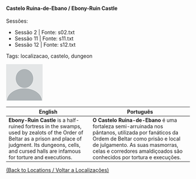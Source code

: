 
#### Castelo Ruina-de-Ebano / Ebony-Ruin Castle

Sessões:  
- Sessão 2 | Fonte: s02.txt  
- Sessão 11 | Fonte: s11.txt  
- Sessão 12 | Fonte: s12.txt  

Tags: localizacao, castelo, dungeon

![Castelo Ruina-de-Ebano](docs/dm/locations/blank.png)

| English | Português |
|---------|-----------|
| **Ebony-Ruin Castle** is a half-ruined fortress in the swamps, used by zealots of the Order of Beltar as a prison and place of judgment. Its dungeons, cells, and cursed halls are infamous for torture and executions. | **O Castelo Ruina-de-Ebano** é uma fortaleza semi-arruinada nos pântanos, utilizada por fanáticos da Ordem de Beltar como prisão e local de julgamento. As suas masmorras, celas e corredores amaldiçoados são conhecidos por tortura e execuções. |

[(Back to Locations / Voltar a Localizações)](localizacoes.md)



















